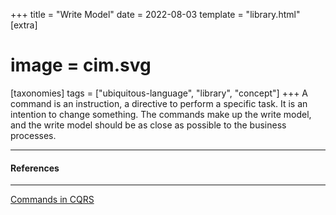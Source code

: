 +++
title = "Write Model"
date = 2022-08-03
template = "library.html"
[extra]
#  image = cim.svg
[taxonomies]
   tags = ["ubiquitous-language", "library", "concept"]
+++
A command is an instruction, a directive to perform a specific task. It is an intention to change something. 
The commands make up the write model, and the write model should be as close as possible to the business processes.

---

#### References

---
[Commands in CQRS](https://www.eventstore.com/cqrs-pattern)
